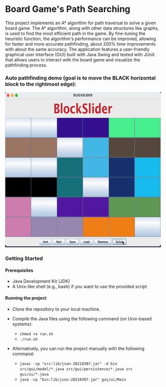 # Board Game's Path Searching
This project implements an A* algorithm for path traversal to solve a given board game. The A* algorithm, along with other data structures like graphs, is used to find the most efficient path in the game. By fine-tuning the heuristic function, the algorithm's performance can be improved, allowing for faster and more accurate pathfinding, about 200% time improvements with about the same accuracy. The application features a user-friendly graphical user interface (GUI) built with Java Swing and tested with JUnit that allows users to interact with the board game and visualize the pathfinding process. 


### Auto pathfinding demo (goal is to move the BLACK horizontal block to the rightmost edge):
<img src="https://github.com/NLmeng/maze-solver/blob/NLmeng-testgif/demo%20(1).gif" alt="DEMO" width="600" height="500">

### Getting Started

#### Prerequisites
- Java Development Kit (JDK)
- A Unix-like shell (e.g., bash) if you want to use the provided script

#### Running the project
- Clone the repository to your local machine.

- Compile the Java files using the following command (on Unix-based systems):
  - `chmod +x run.sh`
  - `./run.sh`

- Alternatively, you can run the project manually with the following command:
  - `javac -cp "src:lib/json-20210307.jar" -d bin src/gui/model/*.java src/gui/persistence/*.java src gui/ui/*.java`
  - `java -cp "bin:lib/json-20210307.jar" gui/ui/Main`
